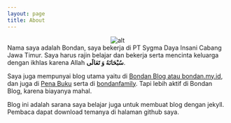 ```yaml
---
layout: page
title: About
---
```


<span style="display:block;text-align:center">![alt](https://i0.wp.com/bondan.my.id/wp-content/uploads/2021/08/Bondan-Murdani-Soleh.jpg)</span>
Nama saya adalah Bondan, saya bekerja di PT Sygma Daya Insani Cabang Jawa Timur. Saya harus rajin belajar dan bekerja serta mencinta keluarga dengan ikhlas karena Allah **سُبْحَانَهُ وَ تَعَالَى‎**.

Saya juga mempunyai blog utama yaitu di [Bondan Blog atau bondan.my.id](https://bondan.my.id), dan juga di [Pena Buku](https://penabuku.com) serta di [bondanfamily](https://bondanfamily.blogspot.com). Tapi lebih aktif di Bondan Blog, karena biayanya mahal.

Blog ini adalah sarana saya belajar juga untuk membuat blog dengan jekyll. Pembaca dapat download temanya di halaman github saya.

